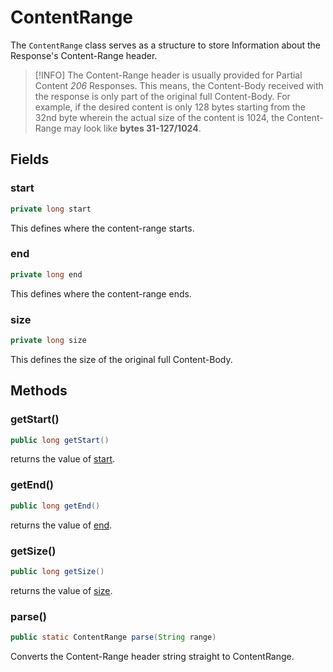 # ContentRange
The `ContentRange` class serves as a structure to store Information about the
Response's Content-Range header. 

> [!INFO]
> The Content-Range header is usually provided for Partial Content *206*
> Responses. This means, the Content-Body received with the response is only
> part of the original full Content-Body. For example, if the desired content
> is only 128 bytes starting from the 32nd byte wherein the actual size of the
> content is 1024, the Content-Range may look like **bytes 31-127/1024**.

## Fields
### start
```java
private long start
```

This defines where the content-range starts.

### end
```java
private long end
```

This defines where the content-range ends.

### size
```java
private long size
```

This defines the size of the original full Content-Body.

## Methods
### getStart()
```java
public long getStart()
```
returns the value of [start](#start).

### getEnd()
```java
public long getEnd()
```
returns the value of [end](#end).

### getSize()
```java
public long getSize()
```
returns the value of [size](#size).

### parse()
```java
public static ContentRange parse(String range)
```
Converts the Content-Range header string straight to ContentRange.

